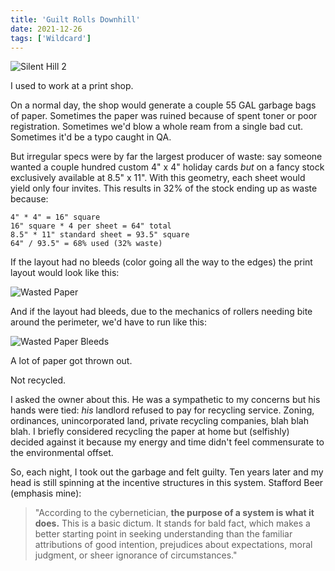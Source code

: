 ```yaml
---
title: 'Guilt Rolls Downhill'
date: 2021-12-26
tags: ['Wildcard']
---
```


![Silent Hill 2](/rm_ation/images/silent-hill-2.jpg)

I used to work at a print shop.

On a normal day, the shop would generate a couple 55 GAL garbage bags of paper. Sometimes the paper was ruined because of spent toner or poor registration. Sometimes we'd blow a whole ream from a single bad cut. Sometimes it'd be a typo caught in QA.

<!--x-->

But irregular specs were by far the largest producer of waste: say someone wanted a couple hundred custom 4" x 4" holiday cards _but_ on a fancy stock exclusively available at 8.5" x 11". With this geometry, each sheet would yield only four invites. This results in 32% of the stock ending up as waste because:

```
4" * 4" = 16" square
16" square * 4 per sheet = 64" total
8.5" * 11" standard sheet = 93.5" square
64" / 93.5" = 68% used (32% waste)
```

If the layout had no bleeds (color going all the way to the edges) the print layout would look like this:

![Wasted Paper](/rm_ation/images/happy-holidays.jpg)

And if the layout had bleeds, due to the mechanics of rollers needing bite around the perimeter, we'd have to run like this:

![Wasted Paper Bleeds](/rm_ation/images/happy-holidays-bleeds.jpg)

A lot of paper got thrown out.

Not recycled.

I asked the owner about this. He was a sympathetic to my concerns but his hands were tied: _his_ landlord refused to pay for recycling service. Zoning, ordinances, unincorporated land, private recycling companies, blah blah blah. I briefly considered recycling the paper at home but (selfishly) decided against it because my energy and time didn't feel commensurate to the environmental offset.

So, each night, I took out the garbage and felt guilty. Ten years later and my head is still spinning at the incentive structures in this system. Stafford Beer (emphasis mine):

> "According to the cybernetician, **the purpose of a system is what it does.** This is a basic dictum. It stands for bald fact, which makes a better starting point in seeking understanding than the familiar attributions of good intention, prejudices about expectations, moral judgment, or sheer ignorance of circumstances."
